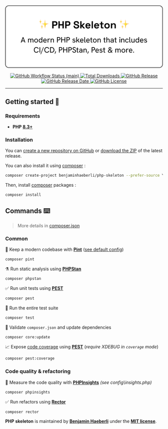<p align="center">
    <img src="./.github/banner.png" width="548" alt="Skeleton Php">
    <p align="center">
        <a href="https://github.com/benjaminhaeberli/php-skeleton/actions">
            <img alt="GitHub Workflow Status (main)" src="https://github.com/benjaminhaeberli/php-skeleton/actions/workflows/tests.yml/badge.svg">
        </a>
        <a href="https://packagist.org/packages/benjaminhaeberli/php-skeleton">
        <img alt="Total Downloads" src="https://img.shields.io/packagist/dt/benjaminhaeberli/php-skeleton">
        </a>
        <a href="https://github.com/benjaminhaeberli/php-skeleton/releases/latest">
            <img alt="GitHub Release" src="https://img.shields.io/github/v/release/benjaminhaeberli/php-skeleton">
        </a>
        <a href="https://github.com/benjaminhaeberli/php-skeleton/releases/latest">
            <img alt="GitHub Release Date" src="https://img.shields.io/github/release-date/benjaminhaeberli/php-skeleton">
        </a>
        <a href="https://github.com/benjaminhaeberli/php-skeleton/blob/main/LICENSE.md">
            <img alt="GitHub License" src="https://img.shields.io/github/license/benjaminhaeberli/php-skeleton">
        </a>
    </p>
</p>

---

## Getting started 🔎

### Requirements

-   **PHP [8.3+](https://php.net/releases/)**

### Installation

You can [create a new repository on GitHub](https://github.com/new?template_name=php-skeleton&template_owner=benjaminhaeberli) or [download the ZIP](https://github.com/benjaminhaeberli/php-skeleton/archive/refs/heads/main.zip) of the latest release.

You can also install it using [composer](https://getcomposer.org) :

```bash
composer create-project benjaminhaeberli/php-skeleton --prefer-source YourApp
```

Then, install [composer](https://getcomposer.org) packages :

```bash
composer install
```

## Commands ⌨️

> More details in [composer.json](./composer.json)

### Common

🧹 Keep a modern codebase with [**Pint**](https://laravel.com/docs/11.x/pint) ([see default config](https://github.com/laravel/pint/blob/main/resources/presets/laravel.php))

```bash
composer pint
```

⚗️ Run static analysis using [**PHPStan**](https://phpstan.org/user-guide/command-line-usage)

```bash
composer phpstan
```

✅ Run unit tests using [**PEST**](https://pestphp.com/docs/writing-tests)

```bash
composer pest
```

🚀 Run the entire test suite

```bash
composer test
```

🧰 Validate `composer.json` and update dependencies

```bash
composer core:update
```

📈 Expose [code coverage](https://pestphp.com/docs/test-coverage) using [**PEST**](https://pestphp.com/docs/test-coverage) (_require XDEBUG in `coverage` mode_)

```bash
composer pest:coverage
```

### Code quality & refactoring

💎 Measure the code quality with [**PHPInsights**](https://phpinsights.com/) _(see config\insights.php)_

```bash
composer phpinsights
```

✅ Run refactors using [**Rector**](https://getrector.com/documentation)

```bash
composer rector
```

**PHP skeleton** is maintained by **[Benjamin Haeberli](https://twitter.com/1benjam1)** under the **[MIT license](https://opensource.org/licenses/MIT)**.
